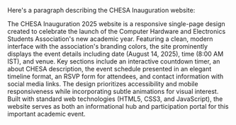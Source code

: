 Here's a paragraph describing the CHESA Inauguration website:

The CHESA Inauguration 2025 website is a responsive single-page design created to celebrate the launch of the Computer Hardware and Electronics Students Association's new academic year. Featuring a clean, modern interface with the association's branding colors, the site prominently displays the event details including date (August 14, 2025), time (8:00 AM IST), and venue. Key sections include an interactive countdown timer, an about CHESA description, the event schedule presented in an elegant timeline format, an RSVP form for attendees, and contact information with social media links. The design prioritizes accessibility and mobile responsiveness while incorporating subtle animations for visual interest. Built with standard web technologies (HTML5, CSS3, and JavaScript), the website serves as both an informational hub and participation portal for this important academic event.
